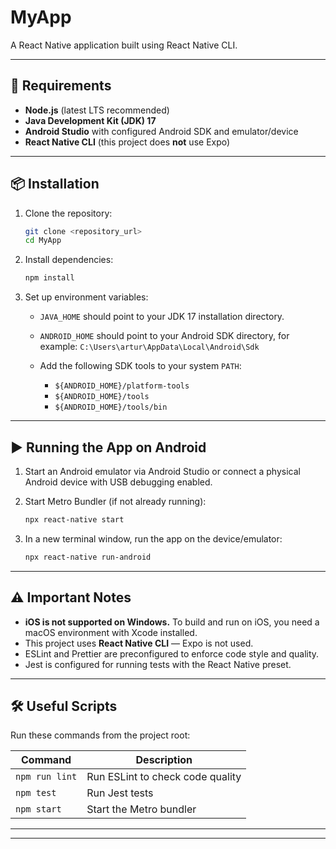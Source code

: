 
# MyApp

A React Native application built using React Native CLI.

---

## 🚀 Requirements

- **Node.js** (latest LTS recommended)
- **Java Development Kit (JDK) 17**
- **Android Studio** with configured Android SDK and emulator/device
- **React Native CLI** (this project does **not** use Expo)

---

## 📦 Installation

1. Clone the repository:

   ```bash
   git clone <repository_url>
   cd MyApp


2. Install dependencies:

   ```bash
   npm install
   ```

3. Set up environment variables:

   * `JAVA_HOME` should point to your JDK 17 installation directory.
   * `ANDROID_HOME` should point to your Android SDK directory, for example:
     `C:\Users\artur\AppData\Local\Android\Sdk`
   * Add the following SDK tools to your system `PATH`:

     * `${ANDROID_HOME}/platform-tools`
     * `${ANDROID_HOME}/tools`
     * `${ANDROID_HOME}/tools/bin`

---

## ▶️ Running the App on Android

1. Start an Android emulator via Android Studio or connect a physical Android device with USB debugging enabled.

2. Start Metro Bundler (if not already running):

   ```bash
   npx react-native start
   ```

3. In a new terminal window, run the app on the device/emulator:

   ```bash
   npx react-native run-android
   ```

---

## ⚠️ Important Notes

* **iOS is not supported on Windows.** To build and run on iOS, you need a macOS environment with Xcode installed.
* This project uses **React Native CLI** — Expo is not used.
* ESLint and Prettier are preconfigured to enforce code style and quality.
* Jest is configured for running tests with the React Native preset.

---

## 🛠 Useful Scripts

Run these commands from the project root:

| Command        | Description                      |
| -------------- | -------------------------------- |
| `npm run lint` | Run ESLint to check code quality |
| `npm test`     | Run Jest tests                   |
| `npm start`    | Start the Metro bundler          |

---


---
